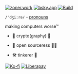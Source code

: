[![zoner.work][badge_z]][sharkey]<a rel="me" href="https://zoner.work/@d"></a> [![bsky.app][badge_b]][atproto] [![Build][badge_w]][workflow]

[badge_z]: https://img.shields.io/badge/%20-F1007E.svg?e&logo=activitypub&logoColor=white
[sharkey]: https://zoner.work/@d

[badge_b]: https://img.shields.io/badge/%20-0285FF.svg?e&logo=bluesky&logoColor=white
[atproto]: https://bsky.app/profile/dzhr.ch

[badge_w]: https://img.shields.io/github/actions/workflow/status/dzhira/dzhira/ci.yml?branch=main
[workflow]: https://github.com/dzhira/dzhira/actions?query=workflow%3A%22penrose%22

`/ˈdʒiːrə/` - [pronouns](https://pronouns.cc/@dzhr)

making computers worse™

-  🔰 crypto(graphy) 🔐

-  🔮 open sourceress 🧙‍♀️

-  🛠️ tinkerer 💾

[![Ko-fi][badge_k]][kofi] [![Liberapay][badge_l]][liberapay]

[badge_k]: https://img.shields.io/badge/Ko--fi%20-4e4e50.svg?e&logo=kofi&logoColor=FF6433
[kofi]: https://ko-fi.com/I3I8WM9Q1

[badge_l]: https://img.shields.io/badge/Liberapay%20-4e4e50.svg?e&logo=liberapay
[liberapay]: https://liberapay.com/dzhr/donate
